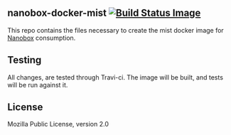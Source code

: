 ## nanobox-docker-mist [![Build Status Image](https://travis-ci.org/nanobox-io/nanobox-docker-mist.svg)](https://travis-ci.org/nanobox-io/nanobox-docker-mist)

This repo contains the files necessary to create the mist docker image for [Nanobox](http://nanobox.io) consumption.

## Testing

All changes, are tested through Travi-ci. The image will be built, and tests will be run against it.

## License

Mozilla Public License, version 2.0
